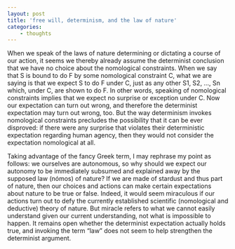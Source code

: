```yaml
--- 
layout: post 
title: 'free will, determinism, and the law of nature'
categories:
    - thoughts
---
```


When we speak of the laws of nature determining or dictating a course of our action, it seems we thereby already assume the determinist conclusion that we have no choice about the nomological constraints. When we say that S is bound to do F by some nomological constraint C, what we are saying is that we expect S to do F under C, just as any other S1, S2, …, Sn which, under C, are shown to do F. In other words, speaking of nomological constraints implies that we expect no surprise or exception under C. Now our expectation can turn out wrong, and therefore the determinist expectation may turn out wrong, too. But the way determinism invokes nomological constraints precludes the possibility that it can be ever disproved: if there were any surprise that violates their deterministic expectation regarding human agency, then they would not consider the expectation nomological at all.

Taking advantage of the fancy Greek term, I may rephrase my point as follows: we ourselves are autonomous, so why should we expect our autonomy to be immediately subsumed and explained away by the supposed law (nómos) of nature? If we are made of stardust and thus part of nature, then our choices and actions can make certain expectations about nature to be true or false. Indeed, it would seem miraculous if our actions turn out to defy the currently established scientific (nomological and deductive) theory of nature. But miracle refers to what we cannot easily understand given our current understanding, not what is impossible to happen. It remains open whether the determinist expectation actually holds true, and invoking the term “law” does not seem to help strengthen the determinist argument.
